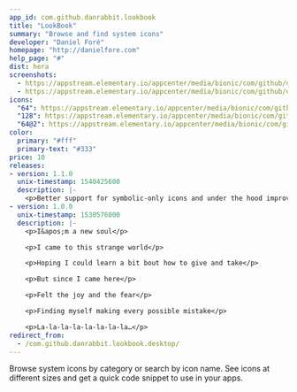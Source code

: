 ```yaml
---
app_id: com.github.danrabbit.lookbook
title: "LookBook"
summary: "Browse and find system icons"
developer: "Daniel Foré"
homepage: "http://danielfore.com"
help_page: "#"
dist: hera
screenshots:
  - https://appstream.elementary.io/appcenter/media/bionic/com/github/danrabbit.lookbook/0E81FDB1987678C9B9F2466502A3DE9F/screenshots/image-1_orig.png
  - https://appstream.elementary.io/appcenter/media/bionic/com/github/danrabbit.lookbook/0E81FDB1987678C9B9F2466502A3DE9F/screenshots/image-2_orig.png
icons:
  "64": https://appstream.elementary.io/appcenter/media/bionic/com/github/danrabbit.lookbook/0E81FDB1987678C9B9F2466502A3DE9F/icons/64x64/com.github.danrabbit.lookbook_com.github.danrabbit.lookbook.png
  "128": https://appstream.elementary.io/appcenter/media/bionic/com/github/danrabbit.lookbook/0E81FDB1987678C9B9F2466502A3DE9F/icons/128x128/com.github.danrabbit.lookbook_com.github.danrabbit.lookbook.png
  "64@2": https://appstream.elementary.io/appcenter/media/bionic/com/github/danrabbit.lookbook/0E81FDB1987678C9B9F2466502A3DE9F/icons/64x64@2/com.github.danrabbit.lookbook_com.github.danrabbit.lookbook.png
color:
  primary: "#fff"
  primary-text: "#333"
price: 10
releases:
- version: 1.1.0
  unix-timestamp: 1540425600
  description: |-
    <p>Better support for symbolic-only icons and under the hood improvements!</p>
- version: 1.0.0
  unix-timestamp: 1530576000
  description: |-
    <p>I&apos;m a new soul</p>

    <p>I came to this strange world</p>

    <p>Hoping I could learn a bit bout how to give and take</p>

    <p>But since I came here</p>

    <p>Felt the joy and the fear</p>

    <p>Finding myself making every possible mistake</p>

    <p>La-la-la-la-la-la-la-la…</p>
redirect_from:
  - /com.github.danrabbit.lookbook.desktop/
---
```


<p>Browse system icons by category or search by icon name. See icons at different sizes and get a quick code snippet to use in your apps.</p>